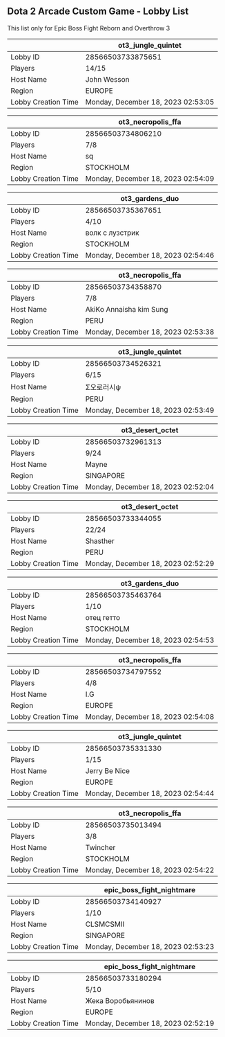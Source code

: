 ## Dota 2 Arcade Custom Game - Lobby List

This list only for Epic Boss Fight Reborn and Overthrow 3

|  | ot3_jungle_quintet |
| ------ | ------ |
| Lobby ID | 28566503733875651 |
| Players | 14/15 |
| Host Name | John Wesson |
| Region | EUROPE |
| Lobby Creation Time | Monday, December 18, 2023 02:53:05 |


|  | ot3_necropolis_ffa |
| ------ | ------ |
| Lobby ID | 28566503734806210 |
| Players | 7/8 |
| Host Name | sq |
| Region | STOCKHOLM |
| Lobby Creation Time | Monday, December 18, 2023 02:54:09 |


|  | ot3_gardens_duo |
| ------ | ------ |
| Lobby ID | 28566503735367651 |
| Players | 4/10 |
| Host Name | волк с лузстрик |
| Region | STOCKHOLM |
| Lobby Creation Time | Monday, December 18, 2023 02:54:46 |


|  | ot3_necropolis_ffa |
| ------ | ------ |
| Lobby ID | 28566503734358870 |
| Players | 7/8 |
| Host Name | AkiKo Annaisha kim Sung |
| Region | PERU |
| Lobby Creation Time | Monday, December 18, 2023 02:53:38 |


|  | ot3_jungle_quintet |
| ------ | ------ |
| Lobby ID | 28566503734526321 |
| Players | 6/15 |
| Host Name | Σ오로러시ψ |
| Region | PERU |
| Lobby Creation Time | Monday, December 18, 2023 02:53:49 |


|  | ot3_desert_octet |
| ------ | ------ |
| Lobby ID | 28566503732961313 |
| Players | 9/24 |
| Host Name | Mayne |
| Region | SINGAPORE |
| Lobby Creation Time | Monday, December 18, 2023 02:52:04 |


|  | ot3_desert_octet |
| ------ | ------ |
| Lobby ID | 28566503733344055 |
| Players | 22/24 |
| Host Name | Shasther |
| Region | PERU |
| Lobby Creation Time | Monday, December 18, 2023 02:52:29 |


|  | ot3_gardens_duo |
| ------ | ------ |
| Lobby ID | 28566503735463764 |
| Players | 1/10 |
| Host Name | отец гетто |
| Region | STOCKHOLM |
| Lobby Creation Time | Monday, December 18, 2023 02:54:53 |


|  | ot3_necropolis_ffa |
| ------ | ------ |
| Lobby ID | 28566503734797552 |
| Players | 4/8 |
| Host Name | I.G |
| Region | EUROPE |
| Lobby Creation Time | Monday, December 18, 2023 02:54:08 |


|  | ot3_jungle_quintet |
| ------ | ------ |
| Lobby ID | 28566503735331330 |
| Players | 1/15 |
| Host Name | Jerry Be Nice |
| Region | EUROPE |
| Lobby Creation Time | Monday, December 18, 2023 02:54:44 |


|  | ot3_necropolis_ffa |
| ------ | ------ |
| Lobby ID | 28566503735013494 |
| Players | 3/8 |
| Host Name | Twincher |
| Region | STOCKHOLM |
| Lobby Creation Time | Monday, December 18, 2023 02:54:22 |


|  | epic_boss_fight_nightmare |
| ------ | ------ |
| Lobby ID | 28566503734140927 |
| Players | 1/10 |
| Host Name | CLSMCSMII |
| Region | SINGAPORE |
| Lobby Creation Time | Monday, December 18, 2023 02:53:23 |


|  | epic_boss_fight_nightmare |
| ------ | ------ |
| Lobby ID | 28566503733180294 |
| Players | 5/10 |
| Host Name | Жека Воробьянинов |
| Region | EUROPE |
| Lobby Creation Time | Monday, December 18, 2023 02:52:19 |


